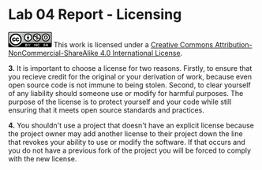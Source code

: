 # Lab 04 Report - Licensing

![License](../../images/cc.png)
This work is licensed under a [Creative Commons Attribution-NonCommercial-ShareAlike 4.0 International License](http://creativecommons.org/licenses/by-nc-sa/4.0/).

**3.** It is important to choose a license for two reasons. Firstly, to ensure that you recieve credit for the original or your derivation of work, because even open source code is not immune to being stolen. Second, to clear yourself of any liability should someone use or modify for harmful purposes. The purpose of the license is to protect yourself and your code while still ensuring that it meets open source standards and practices.

**4.** You shouldn't use a project that doesn't have an explicit license because the project owner may add another license to their project down the line that revokes your ability to use or modify the software. If that occurs and you do not have a previous fork of the project you will be forced to comply with the new license.

